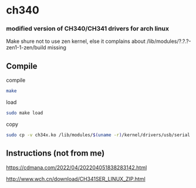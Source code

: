 # ch340
### modified version of CH340/CH341 drivers for arch linux

Make shure not to use zen kernel, else it complains about /lib/modules/?.?.?-zen1-1-zen/build missing 




## Compile 
compile
```sh
make
```
load
```sh
sudo make load
```

copy
```sh
sudo cp -v ch34x.ko /lib/modules/$(uname -r)/kernel/drivers/usb/serial
```

## Instructions (not from me)
https://cdmana.com/2022/04/202204051838283142.html

http://www.wch.cn/download/CH341SER_LINUX_ZIP.html
